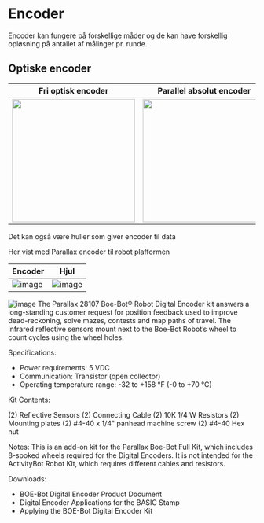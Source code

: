 # Encoder

Encoder kan fungere på forskellige måder og de kan have forskellig opløsning på antallet af målinger pr. runde.

## Optiske encoder

| Fri optisk encoder | Parallel absolut encoder |
| -- | -- |
| <img style="width: 250px;" src="https://user-images.githubusercontent.com/44589560/161252494-f8611837-0480-4906-8a8c-3f2d5b43bb43.png" /> | <img style="width: 250px;" src="https://user-images.githubusercontent.com/44589560/161252808-0d996de6-07bf-46d1-86bc-2bcead52e47e.png" /> |

Det kan også være huller som giver encoder til data

Her vist med Parallax encoder til robot plafformen

| Encoder | Hjul |
| -- | -- |
| ![image](https://user-images.githubusercontent.com/44589560/161252040-c705701a-28c4-4fa3-bf30-c40a27994c70.png) | ![image](https://user-images.githubusercontent.com/44589560/161253637-42104562-364a-42da-860c-b806c7eb45d5.png) |

![image](https://user-images.githubusercontent.com/44589560/161256535-27372e31-d553-4a04-9bdd-d685bf89cd94.png)
The Parallax 28107 Boe-Bot® Robot Digital Encoder kit answers a long-standing customer request for position feedback used to improve dead-reckoning, solve mazes, contests and map paths of travel.
The infrared reflective sensors mount next to the Boe-Bot Robot’s wheel to count cycles using the wheel holes.


Specifications:

* Power requirements: 5 VDC
* Communication: Transistor (open collector)
* Operating temperature range: -32 to +158 °F (-0 to +70 °C)

Kit Contents:

(2) Reflective Sensors
(2) Connecting Cable
(2) 10K 1/4 W Resistors
(2) Mounting plates
(2) #4-40 x 1/4" panhead machine screw
(2) #4-40 Hex nut

Notes: This is an add-on kit for the Parallax Boe-Bot Full Kit, which includes 8-spoked wheels required for the Digital Encoders. It is not intended for the ActivityBot Robot Kit, which requires different cables and resistors.

Downloads:
* BOE-Bot Digital Encoder Product Document
* Digital Encoder Applications for the BASIC Stamp
* Applying the BOE-Bot Digital Encoder Kit
